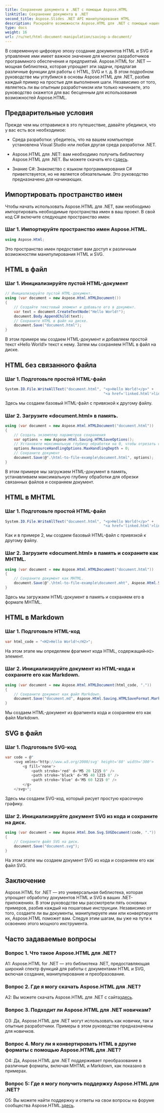 ```yaml
---
title: Сохранение документа в .NET с помощью Aspose.HTML
linktitle: Сохранение документа в .NET
second_title: Aspose.Slides .NET API манипулирования HTML
description: Раскройте возможности Aspose.HTML для .NET с помощью нашего пошагового руководства. Научитесь создавать, манипулировать и конвертировать документы HTML и SVG.
type: docs
weight: 16
url: /ru/net/html-document-manipulation/saving-a-document/
---
```


В современную цифровую эпоху создание документов HTML и SVG и управление ими имеет важное значение для многих разработчиков программного обеспечения и предприятий. Aspose.HTML for .NET — мощная библиотека, которая упрощает эти задачи, предлагая различные функции для работы с HTML, SVG и т. д. В этом подробном руководстве мы углубимся в основы Aspose.HTML для .NET, разбив каждый пример на простые для выполнения шаги. Независимо от того, являетесь ли вы опытным разработчиком или только начинаете, это руководство окажется для вас бесценным для использования возможностей Aspose.HTML.

## Предварительные условия

Прежде чем мы отправимся в это путешествие, давайте убедимся, что у вас есть все необходимое:

- Среда разработки: убедитесь, что на вашем компьютере установлена Visual Studio или любая другая среда разработки .NET.

-  Aspose.HTML для .NET: вам необходимо получить библиотеку Aspose.HTML для .NET. Вы можете скачать его с[здесь](https://releases.aspose.com/html/net/).

- Знание C#: Знакомство с языком программирования C# приветствуется, но не является обязательным. Это руководство предназначено для начинающих.

## Импортировать пространство имен

Чтобы начать использовать Aspose.HTML для .NET, вам необходимо импортировать необходимые пространства имен в ваш проект. В свой код C# включите следующее пространство имен:

### Шаг 1. Импортируйте пространство имен Aspose.HTML.
```csharp
using Aspose.Html;
```

Это пространство имен предоставит вам доступ к различным возможностям манипулирования HTML и SVG.

## HTML в файл

### Шаг 1. Инициализируйте пустой HTML-документ
```csharp
// Инициализируйте пустой HTML-документ.
using (var document = new Aspose.Html.HTMLDocument())
{
    // Создайте текстовый элемент и добавьте его в документ.
    var text = document.CreateTextNode("Hello World!");
    document.Body.AppendChild(text);
    // Сохраните HTML в файл на диске.
    document.Save("document.html");
}
```

В этом примере мы создаем HTML-документ и добавляем простой текст «Hello World!» текст к нему. Затем мы сохраняем HTML в файл на диске.

## HTML без связанного файла

### Шаг 1. Подготовьте простой HTML-файл
```csharp
System.IO.File.WriteAllText("document.html", "<p>Hello World!</p>" +
                                             "<a href='linked.html'>linked file</a>");
```

Здесь мы создаем базовый HTML-файл с привязкой к другому файлу.

### Шаг 2. Загрузите «document.html» в память.
```csharp
using (var document = new Aspose.Html.HTMLDocument("document.html"))
{
    // Создать экземпляр параметров сохранения
    var options = new Aspose.Html.Saving.HTMLSaveOptions();
    // Установите максимальную глубину обработки на 0, чтобы отрезать связанные файлы HTML.
    options.ResourceHandlingOptions.MaxHandlingDepth = 0;
    // Сохраните документ
    document.Save(@".\html-to-file-example\document.html", options);
}
```

В этом примере мы загружаем HTML-документ в память, устанавливаем максимальную глубину обработки для обрезки связанных файлов и сохраняем документ. 

## HTML в MHTML

### Шаг 1. Подготовьте простой HTML-файл
```csharp
System.IO.File.WriteAllText("document.html", "<p>Hello World!</p>" +
                                             "<a href='linked.html'>linked file</a>");
```

Как и в примере 2, мы создаем базовый HTML-файл с привязкой к другому файлу.

### Шаг 2. Загрузите «document.html» в память и сохраните как MHTML.
```csharp
using (var document = new Aspose.Html.HTMLDocument("document.html"))
{
    // Сохраните документ как MHTML.
    document.Save(@".\html-to-file-example\document.mht", Aspose.Html.Saving.HTMLSaveFormat.MHTML);
}
```

Здесь мы загружаем HTML-документ в память и сохраняем его в формате MHTML.

## HTML в Markdown

### Шаг 1. Подготовьте HTML-код
```csharp
var html_code = "<H2>Hello World!</H2>";
```

 На этом этапе мы определяем фрагмент кода HTML, содержащий`<H2>` элемент.

### Шаг 2. Инициализируйте документ из HTML-кода и сохраните его как Markdown.
```csharp
using (var document = new Aspose.Html.HTMLDocument(html_code, "."))
{
    // Сохраните документ как файл Markdown.
    document.Save("document.md", Aspose.Html.Saving.HTMLSaveFormat.Markdown);
}
```

Мы создаем HTML-документ из фрагмента кода и сохраняем его как файл Markdown.

## SVG в файл

### Шаг 1. Подготовьте SVG-код
```csharp
var code = @"
    <svg xmlns='http://www.w3.org/2000/svg' height='80' width='300'>
        <g fill='none'>
            <path stroke='red' d='M5 20 l215 0' />
            <path stroke='black' d='M5 40 l215 0' />
            <path stroke='blue' d='M5 60 l215 0' />
        </g>
    </svg>";
```

Здесь мы создаем SVG-код, который рисует простую красочную графику.

### Шаг 2. Инициализируйте документ SVG из кода и сохраните на диск.
```csharp
using (var document = new Aspose.Html.Dom.Svg.SVGDocument(code, "."))
{
    // Сохраните файл SVG на диск.
    document.Save("document.svg");
}
```

На этом этапе мы создаем документ SVG из кода и сохраняем его как файл SVG.

## Заключение

Aspose.HTML for .NET — это универсальная библиотека, которая упрощает обработку документов HTML и SVG в ваших .NET-приложениях. В этом руководстве мы рассмотрели пять основных примеров, разбив каждый на пошаговые инструкции. Независимо от того, создаете ли вы документы, манипулируете ими или конвертируете их, Aspose.HTML поможет вам. Следуя этим шагам, вы уже на пути к освоению этого мощного инструмента.

## Часто задаваемые вопросы

### Вопрос 1. Что такое Aspose.HTML для .NET?

A1: Aspose.HTML for .NET — это библиотека .NET, предоставляющая широкий спектр функций для работы с документами HTML и SVG, включая создание, манипулирование и преобразование.

### Вопрос 2. Где я могу скачать Aspose.HTML для .NET?

 A2: Вы можете скачать Aspose.HTML для .NET с сайта[здесь](https://releases.aspose.com/html/net/).

### Вопрос 3. Подходит ли Aspose.HTML для .NET новичкам?

О3: Да, Aspose.HTML для .NET могут использовать как новички, так и опытные разработчики. Примеры в этом руководстве предназначены для новичков.

### Вопрос 4. Могу ли я конвертировать HTML в другие форматы с помощью Aspose.HTML для .NET?

О4: Да, Aspose.HTML для .NET поддерживает преобразование в различные форматы, включая MHTML и Markdown, как показано в примерах.

### Вопрос 5: Где я могу получить поддержку Aspose.HTML для .NET?

 О5: Вы можете найти поддержку и ответы на свои вопросы на форуме сообщества Aspose.HTML.[здесь](https://forum.aspose.com/).
